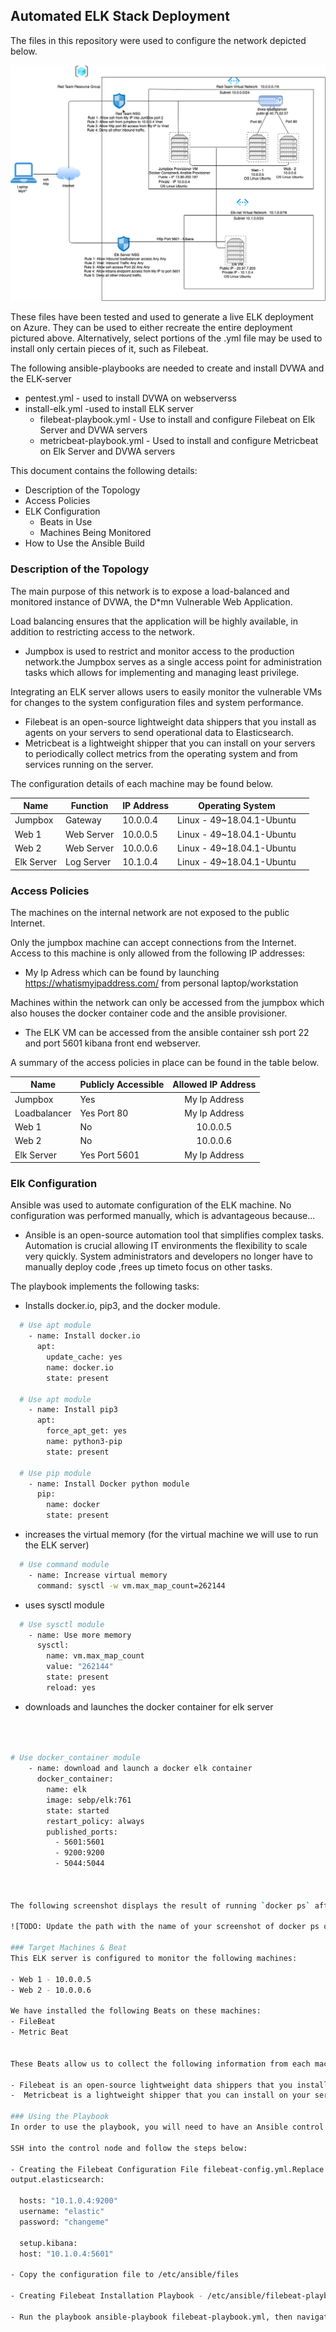 ## Automated ELK Stack Deployment

The files in this repository were used to configure the network depicted below.

![Red Team Network Diagram](Images/CyberSecurityProject.png)


These files have been tested and used to generate a live ELK deployment on Azure. They can be used to either recreate the entire deployment pictured above. Alternatively, select portions of the .yml file may be used to install only certain pieces of it, such as Filebeat.

The following ansible-playbooks are needed to create and install DVWA and the ELK-server

  - pentest.yml - used to install DVWA on webserverss
  - install-elk.yml -used to install ELK server
    - filebeat-playbook.yml - Use to install and configure Filebeat on Elk Server and DVWA servers
    - metricbeat-playbook.yml - Used to install and configure Metricbeat on Elk Server and DVWA servers



This document contains the following details:
- Description of the Topology
- Access Policies
- ELK Configuration
  - Beats in Use
  - Machines Being Monitored
- How to Use the Ansible Build


### Description of the Topology

The main purpose of this network is to expose a load-balanced and monitored instance of DVWA, the D*mn Vulnerable Web Application.

Load balancing ensures that the application will be highly available, in addition to restricting access to the network.

- Jumpbox is used to restrict and monitor access to the production network.the Jumpbox serves as a single access point for administration tasks which allows for implementing and managing least privilege.


Integrating an ELK server allows users to easily monitor the vulnerable VMs for changes to the system configuration files and system performance.

- Filebeat is an open-source lightweight data shippers that you install as agents on your servers to send operational data to Elasticsearch.
-  Metricbeat is a lightweight shipper that you can install on your servers to periodically collect metrics from the operating system and from services running on the server. 

The configuration details of each machine may be found below.


| Name       | Function   | IP Address | Operating System          |   |
|------------|------------|------------|---------------------------|---|
| Jumpbox    | Gateway    | 10.0.0.4   | Linux - 49~18.04.1-Ubuntu |   |
| Web 1      | Web Server | 10.0.0.5   | Linux - 49~18.04.1-Ubuntu |   |
| Web 2      | Web Server | 10.0.0.6   | Linux - 49~18.04.1-Ubuntu |   |
| Elk Server | Log Server | 10.1.0.4   | Linux - 49~18.04.1-Ubuntu |   |

### Access Policies

The machines on the internal network are not exposed to the public Internet. 

Only the jumpbox machine can accept connections from the Internet. Access to this machine is only allowed from the following IP addresses:

- My Ip Adress which can be found by launching https://whatismyipaddress.com/ from personal laptop/workstation

Machines within the network can only be accessed from the jumpbox which also houses the docker container code and the ansible provisioner.

- The ELK VM can be accessed from the ansible container ssh port 22 and port 5601 kibana front end webserver.

A summary of the access policies in place can be found in the table below.

| Name         | Publicly Accessible | Allowed IP Address |
|--------------|---------------------|:------------------:|
| Jumpbox      | Yes                 | My Ip Address      |
| Loadbalancer | Yes Port 80         | My Ip Address      |
| Web 1        | No                  | 10.0.0.5           |
| Web 2        | No                  | 10.0.0.6           |
| Elk Server   | Yes Port 5601       | My Ip Address      |



### Elk Configuration

Ansible was used to automate configuration of the ELK machine. No configuration was performed manually, which is advantageous because...


- Ansible is an open-source automation tool that simplifies complex tasks.  Automation is crucial allowing IT environments the flexibility to scale very quickly. System administrators and developers no longer have to manually deploy code ,frees up timeto focus on other tasks.


The playbook implements the following tasks:
- Installs docker.io, pip3, and the docker module.
```bash
  # Use apt module
    - name: Install docker.io
      apt:
        update_cache: yes
        name: docker.io
        state: present

  # Use apt module
    - name: Install pip3
      apt:
        force_apt_get: yes
        name: python3-pip
        state: present

  # Use pip module
    - name: Install Docker python module
      pip:
        name: docker
        state: present
```   
- increases the virtual memory (for the virtual machine we will use to run the ELK server)
```bash
  # Use command module
    - name: Increase virtual memory
      command: sysctl -w vm.max_map_count=262144
```
- uses sysctl module
```bash
  # Use sysctl module
    - name: Use more memory
      sysctl:
        name: vm.max_map_count
        value: "262144"
        state: present
        reload: yes
```
- downloads and launches the docker container for elk server 
```bash



# Use docker_container module
    - name: download and launch a docker elk container
      docker_container:
        name: elk
        image: sebp/elk:761
        state: started
        restart_policy: always
        published_ports:
          - 5601:5601
          - 9200:9200
          - 5044:5044



The following screenshot displays the result of running `docker ps` after successfully configuring the ELK instance.

![TODO: Update the path with the name of your screenshot of docker ps output](Images/docker_ps_output.png)

### Target Machines & Beat
This ELK server is configured to monitor the following machines:

- Web 1 - 10.0.0.5
- Web 2 - 10.0.0.6 

We have installed the following Beats on these machines:
- FileBeat
- Metric Beat


These Beats allow us to collect the following information from each machine:

- Filebeat is an open-source lightweight data shippers that you install as agents on your servers to send operational data to Elasticsearch. Filebeat allows you to monitor and analyze system logs in a single pane. 
-  Metricbeat is a lightweight shipper that you can install on your servers to periodically collect metrics from the operating system and from services running on the server. 

### Using the Playbook
In order to use the playbook, you will need to have an Ansible control node already configured. Assuming you have such a control node provisioned: 

SSH into the control node and follow the steps below:

- Creating the Filebeat Configuration File filebeat-config.yml.Replace the IP address with the IP address of your ELK machine. 
output.elasticsearch:

  hosts: "10.1.0.4:9200"
  username: "elastic"
  password: "changeme"

  setup.kibana:
  host: "10.1.0.4:5601"

- Copy the configuration file to /etc/ansible/files

- Creating Filebeat Installation Playbook - /etc/ansible/filebeat-playbook.yml. The playbook installs the code and sets the filebeat system settings.

- Run the playbook ansible-playbook filebeat-playbook.yml, then navigate to http://[Elk_VM_Public_IP]:5601/app/kibana to confirm that the installation worked as expected.


